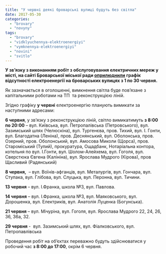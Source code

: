 ```yaml
---
title: "У червні деякі броварські вулиці будуть без світла"
date: 2017-05-30
categories: 
  - "brovary"
  - "novyny"
tags: 
  - "brovary"
  - "vidklyuchennya-elektroenergiyi"
  - "vymknennya-elektroenergiyi"
  - "novini"
  - "svitlo"
---
```


**У зв’язку з виконанням робіт з обслуговування електричних мереж у місті, на сайті Броварської міської ради [оприлюднили](http://brovary-rada.gov.ua/news/15244.html)** **графік відсутності електроенергії на броварських вулицях з 1 по 30 червня.**

Як зазначається в оголошенні, вимкнення світла буде пов’язане з капітальними роботами на ТП  та реконструкцією ліній.

Згідно графіку **у червні** електроенергію планують вимикати за наступними адресами:

**6 червня**, у зв’язку з реконструкцією ліній, світло вимикатимуть **з 8:00 по 20:00** – вул. Київська, вул. Петропалівська (Петровського), вул. Зазимський шлях (Челюскіна), вул. Тургенєва, пров. Тихий, вул. І. Гонти, вул. Благодатна (Леніна), пров. Деснянський, вул. Оболонська, пров. Озерний, пров. Оболонський, вул. Амосова Миколи (Щорса), пров. Староміський (Тупий), прокуратура, Ощадбанк, Нотаріальна контора, котельня по вул. І.Гонти, вул. Шолом-Алейхема, вул. Гоголя, вул. Сверстюка Євгена (Калініна), вул. Ярослава Мудрого (Кірова), пров Щасливий (Радянський)

**8 червня,**  – вул. Воїнів-афганців, вул. Металургів, вул. Гончара, вул. Ступака, вул. Глібова, вул. Слуцька, вул. Перонна, вул. Тичини.

**13 червня** – вул. І.Франка, школа №3, вул. Павлова.

**14 червня** – вул. І.Франка, школа №3, вул. Маяковського, вул. Дорошенка, вул. Електриків, вул. Анатолія Луценка (Богунська).

**21 червня** – вул. Мічуріна, вул. Гоголя, вул. Ярослава Мудрого 22, 24, 26, 36, 36а, 32.

**29 червня** -  вул. Зазимський шлях, вул. Фіалковського, вул. Петропавлівська

Проведення робіт на об’єктах переважно будуть здійснюватися у робочий час **з 8:00 до 17:00**, окрім 6 червня.
